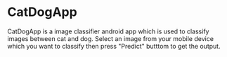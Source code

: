 # CatDogApp
CatDogApp is a image classifier android app which is used to classify images between cat and dog.
Select an image from your mobile device which you want to classify then press "Predict" butttom to get the output.
